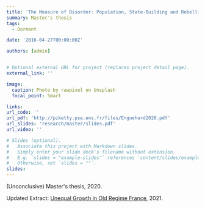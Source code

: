 ```yaml
---
title: 'The Measure of Disorder: Population, State-Building and Rebellion in Old Regime France, 1661-1789'
summary: Master's thesis
tags:
  - Dormant

date: '2016-04-27T00:00:00Z'

authors: [admin]


# Optional external URL for project (replaces project detail page).
external_link: ''

image:
  caption: Photo by rawpixel on Unsplash
  focal_point: Smart

links:
url_code: ''
url_pdf: 'http://piketty.pse.ens.fr/files/Enguehard2020.pdf'
url_slides: 'research/master/slides.pdf'
url_video: ''

# Slides (optional).
#   Associate this project with Markdown slides.
#   Simply enter your slide deck's filename without extension.
#   E.g. `slides = "example-slides"` references `content/slides/example-slides.md`.
#   Otherwise, set `slides = ""`.
slides: 
---
```


(Unconclusive) Master's thesis, 2020.

Updated Extract: [Unequal Growth in Old Regime France](unequal-growth.pdf), 2021.
